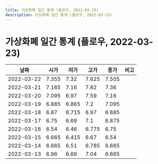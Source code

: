 ```yaml
---
title: 가상화폐 일간 통계 (플로우, 2022-03-23)
description: 가상화폐 일간 통계 (플로우, 2022-03-23)
---
```



가상화폐 일간 통계 (플로우, 2022-03-23)
===

|날짜|시가|저가|고가|종가|비고|
|--|--|--|--|--|--|
|2022-03-22|7.355|7.32|7.625|7.505|    |
|2022-03-21|7.165|7.16|7.82|7.36|    |
|2022-03-20|7.095|6.97|7.59|7.16|    |
|2022-03-19|6.885|6.865|7.2|7.095|    |
|2022-03-18|6.87|6.715|6.97|6.885|    |
|2022-03-17|6.75|6.69|7.1|6.875|    |
|2022-03-16|6.54|6.46|6.775|6.75|    |
|2022-03-15|6.665|6.415|6.67|6.54|    |
|2022-03-14|6.665|6.51|6.785|6.665|    |
|2022-03-13|6.96|6.66|7.04|6.665|    |
